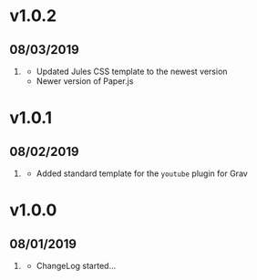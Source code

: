 # v1.0.2
## 08/03/2019

1. [](#improved)
    * Updated Jules CSS template to the newest version
    * Newer version of Paper.js

# v1.0.1
## 08/02/2019

1. [](#new)
    * Added standard template for the `youtube` plugin for Grav

# v1.0.0
## 08/01/2019

1. [](#new)
    * ChangeLog started...
